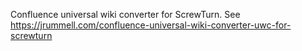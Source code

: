 Confluence universal wiki converter for ScrewTurn. See https://jrummell.com/confluence-universal-wiki-converter-uwc-for-screwturn
